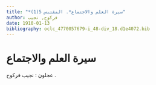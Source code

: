 ```yaml
---
title: "*سيرة العلم والاجتماع*. المقتبس 5(1)"
author: فركوح, نجيب
date: 1910-01-13
bibliography: oclc_4770057679-i_48-div_18.d1e4072.bib
---
```




#  سيرة العلم والاجتماع 

 
 عجلون  :  نجيب  فركوح  . 
